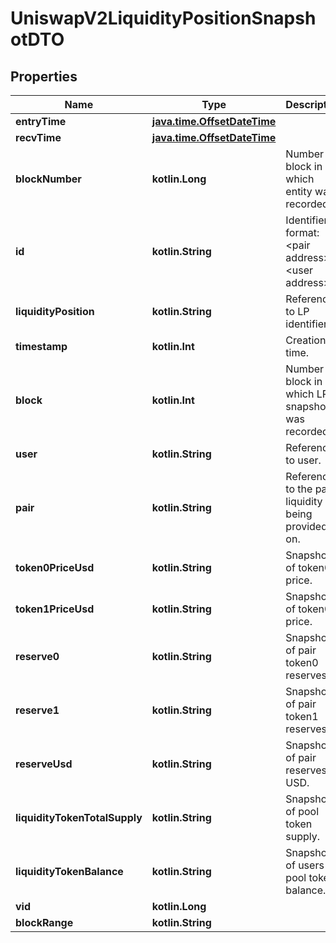 
# UniswapV2LiquidityPositionSnapshotDTO

## Properties
Name | Type | Description | Notes
------------ | ------------- | ------------- | -------------
**entryTime** | [**java.time.OffsetDateTime**](java.time.OffsetDateTime.md) |  |  [optional]
**recvTime** | [**java.time.OffsetDateTime**](java.time.OffsetDateTime.md) |  |  [optional]
**blockNumber** | **kotlin.Long** | Number of block in which entity was recorded. |  [optional]
**id** | **kotlin.String** | Identifier, format: &lt;pair address&gt;-&lt;user address&gt; |  [optional]
**liquidityPosition** | **kotlin.String** | Reference to LP identifier. |  [optional]
**timestamp** | **kotlin.Int** | Creation time. |  [optional]
**block** | **kotlin.Int** | Number of block in which LP snapshot was recorded. |  [optional]
**user** | **kotlin.String** | Reference to user. |  [optional]
**pair** | **kotlin.String** | Reference to the pair liquidity is being provided on. |  [optional]
**token0PriceUsd** | **kotlin.String** | Snapshot of token0 price. |  [optional]
**token1PriceUsd** | **kotlin.String** | Snapshot of token0 price. |  [optional]
**reserve0** | **kotlin.String** | Snapshot of pair token0 reserves. |  [optional]
**reserve1** | **kotlin.String** | Snapshot of pair token1 reserves. |  [optional]
**reserveUsd** | **kotlin.String** | Snapshot of pair reserves in USD. |  [optional]
**liquidityTokenTotalSupply** | **kotlin.String** | Snapshot of pool token supply. |  [optional]
**liquidityTokenBalance** | **kotlin.String** | Snapshot of users pool token balance. |  [optional]
**vid** | **kotlin.Long** |  |  [optional]
**blockRange** | **kotlin.String** |  |  [optional]



